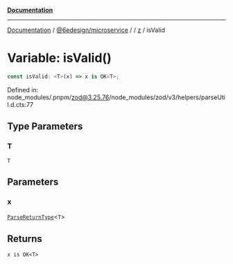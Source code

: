 [**Documentation**](../../../../../README.md)

***

[Documentation](../../../../../README.md) / [@6edesign/microservice](../../../README.md) / [](../../../README.md) / [z](../README.md) / isValid

# Variable: isValid()

```ts
const isValid: <T>(x) => x is OK<T>;
```

Defined in: node\_modules/.pnpm/zod@3.25.76/node\_modules/zod/v3/helpers/parseUtil.d.cts:77

## Type Parameters

### T

`T`

## Parameters

### x

[`ParseReturnType`](../type-aliases/ParseReturnType.md)&lt;`T`&gt;

## Returns

`x is OK<T>`
